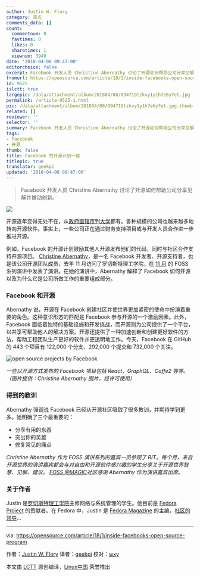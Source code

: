 ```yaml
---
author: Justin W. Flory
category: 观点
comments_data: []
count:
  commentnum: 0
  favtimes: 0
  likes: 0
  sharetimes: 1
  viewnum: 3949
date: '2018-04-08 09:47:00'
editorchoice: false
excerpt: Facebook 开发人员 Christine Abernathy 讨论了开源如何帮助公司分享见解并推动创新。
fromurl: https://opensource.com/article/18/1/inside-facebooks-open-source-program
id: 9525
islctt: true
largepic: /data/attachment/album/201804/08/094719tzkvy1y1h7e6y7et.jpg
permalink: /article-9525-1.html
pic: /data/attachment/album/201804/08/094719tzkvy1y1h7e6y7et.jpg.thumb.jpg
related: []
reviewer: ''
selector: ''
summary: Facebook 开发人员 Christine Abernathy 讨论了开源如何帮助公司分享见解并推动创新。
tags:
- Facebook
- 开源
thumb: false
title: Facebook 的开源计划一窥
titlepic: true
translator: geekpi
updated: '2018-04-08 09:47:00'
---
```



> 
> Facebook 开发人员 Christine Abernathy 讨论了开源如何帮助公司分享见解并推动创新。
> 
> 
> 


 


![](/data/attachment/album/201804/08/094719tzkvy1y1h7e6y7et.jpg)


开源逐年变得无处不在，从[政府直辖市](https://opensource.com/article/17/8/tirana-government-chooses-open-source)到[大学](https://opensource.com/article/16/12/2016-election-night-hackathon)都有。各种规模的公司也越来越多地转向开源软件。事实上，一些公司正在通过财务支持项目或与开发人员合作进一步推进开源。


例如，Facebook 的开源计划鼓励其他人开源发布他们的代码，同时与社区合作支持开源项目。 [Christine Abernathy](https://twitter.com/abernathyca)，是一名 Facebook 开发者、开源支持者，也是该公司开源团队成员，去年 11 月访问了罗切斯特理工学院，在 [11 月](https://www.eventbrite.com/e/fossmagic-talks-open-source-facebook-with-christine-abernathy-tickets-38955037566#) 的 FOSS 系列演讲中发表了演讲。在她的演讲中，Abernathy 解释了 Facebook 如何开源以及为什么它是公司所做工作的重要组成部分。


### Facebook 和开源


Abernathy 说，开源在 Facebook 创建社区并使世界更加紧密的使命中扮演着重要的角色。这种意识形态的匹配是 Facebook 参与开源的一个激励因素。此外，Facebook 面临着独特的基础设施和开发挑战，而开源则为公司提供了一个平台，以共享可帮助他人的解决方案。开源还提供了一种加速创新和创建更好软件的方法，帮助工程团队生产更好的软件并更透明地工作。今天，Facebook 在 GitHub 的 443 个项目有 122,000 个分支、292,000 个提交和 732,000 个关注。


![open source projects by Facebook](/data/attachment/album/201804/08/094723beiejkke0binemn3.png "open source projects by Facebood")


*一些以开源方式发布的 Facebook 项目包括 React、GraphQL、Caffe2 等等。（图片提供：Christine Abernathy 图片，经许可使用）*


### 得到的教训


Abernathy 强调说 Facebook 已经从开源社区吸取了很多教训，并期待学到更多。她明确了三个最重要的：


* 分享有用的东西
* 突出你的英雄
* 修复常见的痛点


*Christine Abernathy 作为 FOSS 演讲系列的嘉宾一员参观了 RIT。每个月，来自开源世界的演讲嘉宾都会与对自由和开源软件感兴趣的学生分享关于开源世界智慧、见解、建议。 [FOSS @MAGIC](http://foss.rit.edu/)社区感谢 Abernathy 作为演讲嘉宾出席。*


### 关于作者


Justin 是[罗切斯特理工学院](https://www.rit.edu/)主修网络与系统管理的学生。他目前是 [Fedora Project](https://fedoraproject.org/wiki/Overview) 的贡献者。在 Fedora 中，Justin 是 [Fedora Magazine](https://fedoramagazine.org/) 的主编，[社区的领导](https://fedoraproject.org/wiki/CommOps)... 




---


via: <https://opensource.com/article/18/1/inside-facebooks-open-source-program>


作者：[Justin W. Flory](https://opensource.com/users/jflory) 译者：[geekpi](https://github.com/geekpi) 校对：[wxy](https://github.com/wxy)


本文由 [LCTT](https://github.com/LCTT/TranslateProject) 原创编译，[Linux中国](https://linux.cn/) 荣誉推出